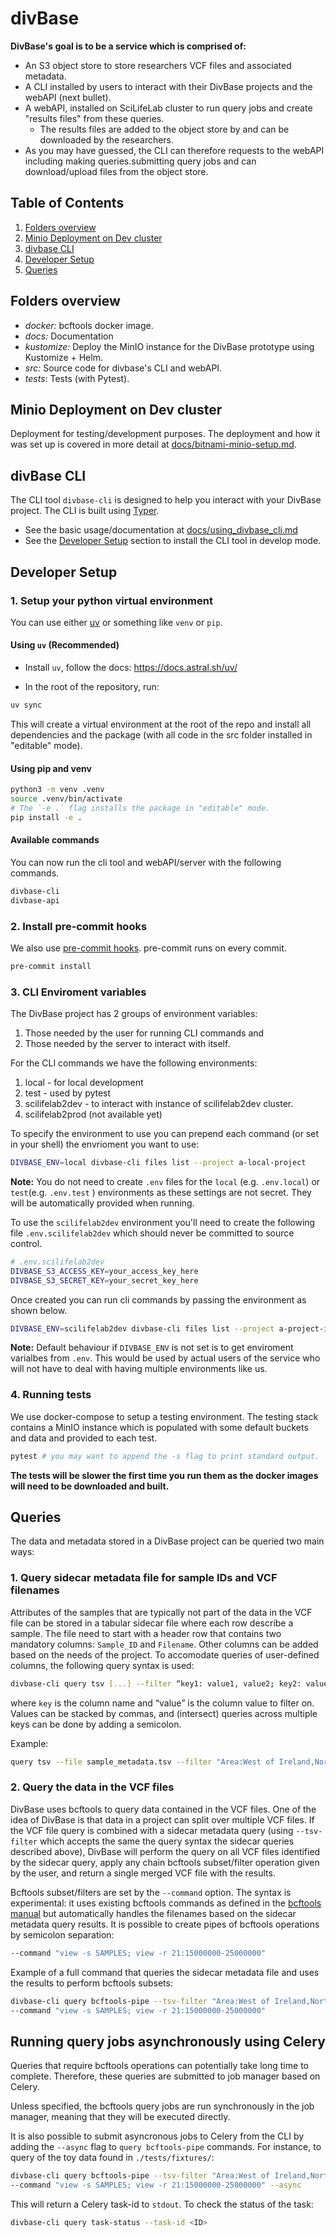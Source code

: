 # divBase

**DivBase's goal is to be a service which is comprised of:**

- An S3 object store to store researchers VCF files and associated metadata.
- A CLI installed by users to interact with their DivBase projects and the webAPI (next bullet).
- A webAPI, installed on SciLifeLab cluster to run query jobs and create "results files" from these queries.
  - The results files are added to the object store by and can be downloaded by the researchers.
- As you may have guessed, the CLI can therefore requests to the webAPI including making queries.submitting query jobs and can download/upload files from the object store.

## Table of Contents

1. [Folders overview](#folders-overview)
2. [Minio Deployment on Dev cluster](#minio-deployment-on-dev-cluster)
3. [divbase CLI](#divbase-cli)
4. [Developer Setup](#developer-setup)
5. [Queries](#queries)

## Folders overview

- *docker:* bcftools docker image.
- *docs:* Documentation
- *kustomize:* Deploy the MinIO instance for the DivBase prototype using Kustomize + Helm.
- *src:* Source code for divbase's CLI and webAPI.
- *tests*: Tests (with Pytest).

## Minio Deployment on Dev cluster

Deployment for testing/development purposes. The deployment and how it was set up is covered in more detail at [docs/bitnami-minio-setup.md](docs/bitnami-minio-setup.md).

## divBase CLI

The CLI tool `divbase-cli` is designed to help you interact with your DivBase project. The CLI is built using [Typer](https://typer.tiangolo.com).

- See the basic usage/documentation at [docs/using_divbase_cli.md](docs/using_divbase_cli.md)
- See the [Developer Setup](#developer-setup) section to install the CLI tool in develop mode.

## Developer Setup

### 1. Setup your python virtual environment

You can use either [uv](https://github.com/astral-sh/uv) or something like `venv` or `pip`.

#### Using `uv` (Recommended)

- Install `uv`, follow the docs: <https://docs.astral.sh/uv/>

- In the root of the repository, run:

```bash
uv sync
```

This will create a virtual environment at the root of the repo and install all dependencies and the package (with all code in the src folder installed in "editable" mode).

#### Using pip and venv

```bash
python3 -m venv .venv
source .venv/bin/activate
# The `-e .` flag installs the package in "editable" mode.
pip install -e .
```

#### Available commands

You can now run the cli tool and webAPI/server with the following commands.

```bash
divbase-cli
divbase-api
```

### 2. Install pre-commit hooks

We also use [pre-commit hooks](https://pre-commit.com/). pre-commit runs on every commit.

```bash
pre-commit install
```

### 3. CLI Enviroment variables

The DivBase project has 2 groups of environment variables:

1. Those needed by the user for running CLI commands and
2. Those needed by the server to interact with itself.

For the CLI commands we have the following environments:

1. local - for local development
2. test - used by pytest
3. scilifelab2dev - to interact with instance of scilifelab2dev cluster.
4. scilifelab2prod (not available yet)

To specify the environment to use you can prepend each command (or set in your shell) the envrioment you want to use:

```bash
DIVBASE_ENV=local divbase-cli files list --project a-local-project
```

**Note:** You do not need to create `.env` files for the `local` (e.g. `.env.local`) or `test`(e.g. `.env.test` ) environments as these settings are not secret. They will be automatically provided when running.

To use the `scilifelab2dev` environment you'll need to create the following file `.env.scilifelab2dev` which should never be committed to source control.

```bash
# .env.scilifelab2dev
DIVBASE_S3_ACCESS_KEY=your_access_key_here
DIVBASE_S3_SECRET_KEY=your_secret_key_here
```

Once created you can run cli commands by passing the environment as shown below.

```bash
DIVBASE_ENV=scilifelab2dev divbase-cli files list --project a-project-in-the-cloud
```

**Note:** Default behaviour if `DIVBASE_ENV` is not set is to get enviroment varialbes from `.env`. This would be used by actual users of the service who will not have to deal with having multiple environments like us.

### 4. Running tests

We use docker-compose to setup a testing environment. The testing stack contains a MinIO instance which is populated with some default buckets and data and provided to each test.

```bash
pytest # you may want to append the -s flag to print standard output.
```

**The tests will be slower the first time you run them as the docker images will need to be downloaded and built.**

## Queries

The data and metadata stored in a DivBase project can be queried two main ways:

### 1. Query sidecar metadata file for sample IDs and VCF filenames

Attributes of the samples that are typically not part of the data in the VCF file can be stored in a tabular sidecar file where each row describe a sample. The file need to start with a header row that contains two mandatory columns: `Sample_ID` and `Filename`. Other columns can be added based on the needs of the project. To accomodate queries of user-defined columns, the following query syntax is used:

```bash
divbase-cli query tsv [...] --filter “key1: value1, value2; key2: value3, value4 […]”
```

where `key` is the column name and “value” is the column value to filter on. Values can be stacked by commas, and (intersect) queries across multiple keys can be done by adding a semicolon.

Example:

```bash
query tsv --file sample_metadata.tsv --filter "Area:West of Ireland,Northern Portugal;Sex:F"
```

### 2. Query the data in the VCF files

DivBase uses bcftools to query data contained in the VCF files. One of the idea of DivBase is that data in a project can split over multiple VCF files. If the VCF file query is combined with a sidecar metadata query (using `--tsv-filter` which accepts the same the query syntax the sidecar queries described above), DivBase will perform the query on all VCF files identified by the sidecar query, apply any chain bcftools subset/filter operation given by the user, and return a single merged VCF file with the results.

Bcftools subset/filters are set by the `--command` option. The syntax is experimental: it uses existing bcftools commands as defined in the [bcftools manual](https://samtools.github.io/bcftools/bcftools.html) but automatically handles the filenames based on the sidecar metadata query results. It is possible to create pipes of bcftools operations by semicolon separation:

```bash
--command "view -s SAMPLES; view -r 21:15000000-25000000"
```

Example of a full command that queries the sidecar metadata file and uses the results to perform bcftools subsets:

```bash
divbase-cli query bcftools-pipe --tsv-filter "Area:West of Ireland,Northern Portugal;Sex:F" \
--command "view -s SAMPLES; view -r 21:15000000-25000000"
```

## Running query jobs asynchronously using Celery

Queries that require bcftools operations can potentially take long time to complete. Therefore, these queries are submitted to job manager based on Celery.

Unless specified, the bcftools query jobs are run synchronously in the job manager, meaning that they will be executed directly.

It is also possible to submit asyncronous jobs to Celery from the CLI by adding the `--async` flag to `query bcftools-pipe` commands.
For instance, to query of the toy data found in `./tests/fixtures/`:

```bash
divbase-cli query bcftools-pipe --tsv-filter "Area:West of Ireland,Northern Portugal;Sex:F" \
--command "view -s SAMPLES; view -r 21:15000000-25000000" --async
```

This will return a Celery task-id to `stdout`. To check the status of the task:

```bash
divbase-cli query task-status --task-id <ID>
```
